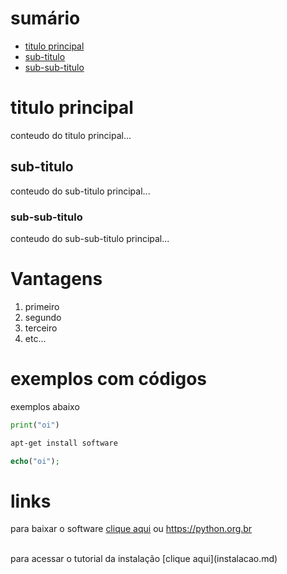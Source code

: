 # sumário
- [titulo principal](#titulo-principal)
- [sub-titulo](#sub-principal)
- [sub-sub-titulo](#sub-sub-principal)

# titulo principal
conteudo do titulo principal...

## sub-titulo
conteudo do sub-titulo principal...

### sub-sub-titulo 
conteudo do sub-sub-titulo principal...

# Vantagens

1. primeiro
2. segundo
3. terceiro
4. etc...

# exemplos com códigos
exemplos abaixo

```python
print("oi")
```

```bash
apt-get install software
```

```php
echo("oi");
```
# links 

para baixar o software [clique aqui](https://google.com)
ou https://python.org.br

<br>
para acessar o tutorial da instalação [clique aqui](instalacao.md)
